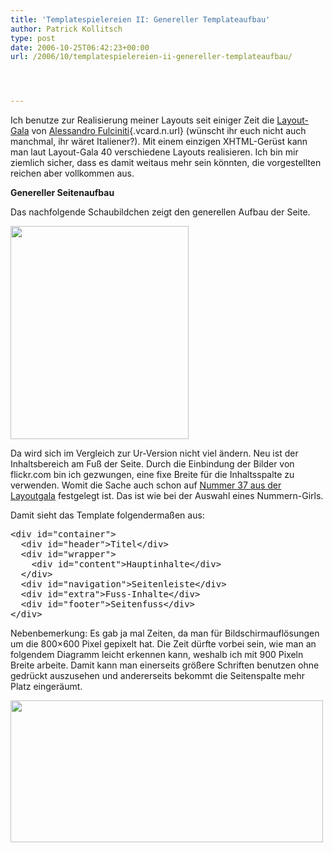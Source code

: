 ```yaml
---
title: 'Templatespielereien II: Genereller Templateaufbau'
author: Patrick Kollitsch
type: post
date: 2006-10-25T06:42:23+00:00
url: /2006/10/templatespielereien-ii-genereller-templateaufbau/




---
```

Ich benutze zur Realisierung meiner Layouts seit einiger Zeit die [Layout-Gala][1] von [<span class="given-name">Alessandro</span> <span class="family-name">Fulciniti</span>][2]{.vcard.n.url} (w&uuml;nscht ihr euch nicht auch manchmal, ihr w&auml;ret Italiener?). Mit einem einzigen XHTML-Ger&uuml;st kann man laut Layout-Gala 40 verschiedene Layouts realisieren. Ich bin mir ziemlich sicher, dass es damit weitaus mehr sein k&ouml;nnten, die vorgestellten reichen aber vollkommen aus.

**Genereller Seitenaufbau**

Das nachfolgende Schaubildchen zeigt den generellen Aufbau der Seite.

<img src="/images/redesign/layout.gif"  style="width:285px;margin:0 auto;height:341px;" />

Da wird sich im Vergleich zur Ur-Version nicht viel ändern. Neu ist der Inhaltsbereich am Fu&szlig; der Seite. Durch die Einbindung der Bilder von flickr.com bin ich gezwungen, eine fixe Breite f&uuml;r die Inhaltsspalte zu verwenden. Womit die Sache auch schon auf [Nummer 37 aus der Layoutgala][3] festgelegt ist. Das ist wie bei der Auswahl eines Nummern-Girls. 

Damit sieht das Template folgenderma&szlig;en aus:

<pre>&#60;div id=&#34;container&#34;&#62;
  &#60;div id=&#34;header&#34;&#62;Titel&#60;/div&#62;
  &#60;div id=&#34;wrapper&#34;&#62;
    &#60;div id=&#34;content&#34;&#62;Hauptinhalte&#60;/div&#62;
  &#60;/div&#62;
  &#60;div id=&#34;navigation&#34;&#62;Seitenleiste&#60;/div&#62;
  &#60;div id=&#34;extra&#34;&#62;Fuss-Inhalte&#60;/div&#62;
  &#60;div id=&#34;footer&#34;&#62;Seitenfuss&#60;/div&#62;
&#60;/div&#62;</pre>

Nebenbemerkung: Es gab ja mal Zeiten, da man f&uuml;r Bildschirmaufl&ouml;sungen um die 800&#215;600 Pixel gepixelt hat. Die Zeit d&uuml;rfte vorbei sein, wie man an folgendem Diagramm leicht erkennen kann, weshalb ich mit 900 Pixeln Breite arbeite. Damit kann man einerseits gr&ouml;&szlig;ere Schriften benutzen ohne gedr&uuml;ckt auszusehen und andererseits bekommt die Seitenspalte mehr Platz einger&auml;umt.

<img src="/images/redesign/resolutions.jpg" style="width:500px;height:227px;" />

 [1]: http://blog.html.it/layoutgala/index.html
 [2]: http://blog.html.it/
 [3]: http://blog.html.it/layoutgala/LayoutGala37.html
